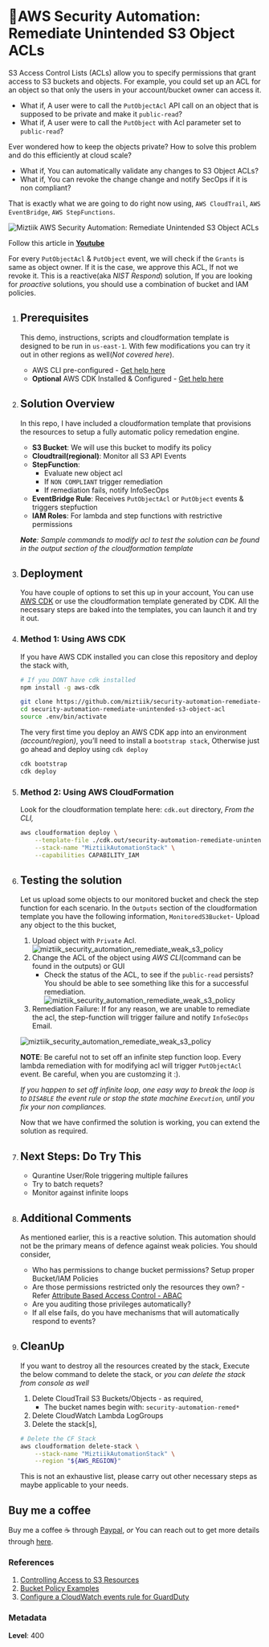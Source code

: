 # 👮AWS Security Automation: Remediate Unintended S3 Object ACLs

 S3 Access Control Lists (ACLs) allow you to specify permissions that grant access to S3 buckets and objects. For example, you could set up an ACL for an object so that only the users in your account/bucket owner can access it.

- What if, A user were to call the `PutObjectAcl` API call on an object that is supposed to be private and make it `public-read`?
- What if, A user were to call the `PutObject` with Acl parameter set to `public-read`?

Ever wondered how to keep the objects private? How to solve this problem and do this efficiently at cloud scale?

- What if, You can automatically validate any changes to S3 Object ACLs?
- What if, You can revoke the change change and notify SecOps if it is non compliant?

That is exactly what we are going to do right now using, `AWS CloudTrail`, `AWS EventBridge`, `AWS StepFunctions`.

  ![Miztiik AWS Security Automation: Remediate Unintended S3 Object ACLs](images/miztiik_security_automation_remediate_object_acl_architecture.png)

  Follow this article in **[Youtube](https://www.youtube.com/c/ValaxyTechnologies)**

  For every `PutObjectAcl` & `PutObject` event, we will check if the `Grants` is same as object owner. If it is the case, we approve this ACL, If not we revoke it. This is a reactive(aka _NIST Respond_) solution, If you are looking for _proactive_ solutions, you should use a combination of bucket and IAM policies.

1. ## Prerequisites

    This demo, instructions, scripts and cloudformation template is designed to be run in `us-east-1`. With few modifications you can try it out in other regions as well(_Not covered here_).

    - AWS CLI pre-configured - [Get help here](https://youtu.be/TPyyfmQte0U)
    - **Optional** AWS CDK Installed & Configured - [Get help here](https://www.youtube.com/watch?v=MKwxpszw0Rc)

1. ## Solution Overview

    In this repo, I have included a cloudformation template that provisions the resources to setup a fully automatic policy remedation engine.

    - **S3 Bucket**: We will use this bucket to modify its policy
    - **Cloudtrail(regional)**: Monitor all S3 API Events
    - **StepFunction**:
        - Evaluate new object acl
        - If `NON COMPLIANT` trigger remediation
        - If remediation fails, notify InfoSecOps
    - **EventBridge Rule**: Receives `PutObjectAcl` or `PutObject` events & triggers stepfuction
    - **IAM Roles**: For lambda and step functions with restrictive permissions

    _**Note**: Sample commands to modify acl to test the solution can be found in the output section of the cloudformation template_

1. ## Deployment

    You have couple of options to set this up in your account, You can use [AWS CDK](https://www.youtube.com/watch?v=MKwxpszw0Rc) or use the cloudformation template generated by CDK. All the necessary steps are baked into the templates, you can launch it and try it out.

  1. ### Method 1: Using AWS CDK

      If you have AWS CDK installed you can close this repository and deploy the stack with,

        ```sh
        # If you DONT have cdk installed
        npm install -g aws-cdk

        git clone https://github.com/miztiik/security-automation-remediate-unintended-s3-object-acl.git
        cd security-automation-remediate-unintended-s3-object-acl
        source .env/bin/activate
        ```

      The very first time you deploy an AWS CDK app into an environment _(account/region)_, you’ll need to install a `bootstrap stack`, Otherwise just go ahead and deploy using `cdk deploy`

        ```sh
        cdk bootstrap
        cdk deploy
        ```

  1. ### Method 2: Using AWS CloudFormation

      Look for the cloudformation template here: `cdk.out` directory, _From the CLI,_

        ```sh
        aws cloudformation deploy \
            --template-file ./cdk.out/security-automation-remediate-unintended-s3-object-acl.template.json \
            --stack-name "MiztiikAutomationStack" \
            --capabilities CAPABILITY_IAM
        ```

1. ## Testing the solution

    Let us upload some objects to our monitored bucket and check the step function for each scenario. In the `Outputs` section of the cloudformation template you have the following information, `MonitoredS3Bucket`- Upload any object to the this bucket,

    1. Upload object with `Private` Acl.
    ![miztiik_security_automation_remediate_weak_s3_policy](images/miztiik_security_automation_remediate_object_acl_private_00.png)
    1. Change the ACL of the object using _AWS CLI_(command can be found in the outputs) or GUI
        - Check the status of the ACL, to see if the `public-read` persists?
    You should be able to see something like this for a successful remediation.
    ![miztiik_security_automation_remediate_weak_s3_policy](images/miztiik_security_automation_remediate_object_acl_success_00.png)
    1. Remediation Failure: If for any reason, we are unable to remediate the acl, the step-function will trigger failure and notify `InfoSecOps` Email.


    ![miztiik_security_automation_remediate_weak_s3_policy](images/miztiik_security_automation_remediate_object_acl_failure_00.png)

    **NOTE**: Be careful not to set off an infinite step function loop. Every lambda remediation with for modifying acl will trigger `PutObjectAcl` event. Be careful, when you are customzing it :).

    _If you happen to set off infinite loop, one easy way to break the loop is to `DISABLE` the event rule or stop the state machine `Execution`, until you fix your non compliances._

    Now that we have confirmed the solution is working, you can extend the solution as required.

1. ## Next Steps: Do Try This

    - Qurantine User/Role triggering multiple failures
    - Try to batch requets?
    - Monitor against infinite loops

1. ## Additional Comments

    As mentioned earlier, this is a reactive solution. This automation should not be the primary means of defence against weak policies. You should consider,

    - Who has permissions to change bucket permissions? Setup proper Bucket/IAM Policies
    - Are those permissions restricted only the resources they own? - Refer [Attribute Based Access Control - ABAC](https://github.com/miztiik/dev-sec-ops/tree/master/s3-restrict-object-access-based-on-tags-abac)
    - Are you auditing those privileges automatically?
    - If all else fails, do you have mechanisms that will automatically respond to events?

1. ## CleanUp

    If you want to destroy all the resources created by the stack, Execute the below command to delete the stack, or _you can delete the stack from console as well_

    1. Delete CloudTrail S3 Buckets/Objects - as required,
        - The bucket names begin with:  `security-automation-remed*`
    1. Delete CloudWatch Lambda LogGroups
    1. Delete the stack[s],

    ```bash
    # Delete the CF Stack
    aws cloudformation delete-stack \
        --stack-name "MiztiikAutomationStack" \
        --region "${AWS_REGION}"
    ```

    This is not an exhaustive list, please carry out other necessary steps as maybe applicable to your needs.

## Buy me a coffee

Buy me a coffee ☕ through [Paypal](https://paypal.me/valaxy), _or_ You can reach out to get more details through [here](https://youtube.com/c/valaxytechnologies/about).

### References

1. [Controlling Access to S3 Resources](https://aws.amazon.com/blogs/security/iam-policies-and-bucket-policies-and-acls-oh-my-controlling-access-to-s3-resources/)
1. [Bucket Policy Examples](https://docs.aws.amazon.com/AmazonS3/latest/dev//example-bucket-policies.html)
1. [Configure a CloudWatch events rule for GuardDuty](https://aws.amazon.com/premiumsupport/knowledge-center/guardduty-cloudwatch-sns-rule/)

### Metadata

**Level**: 400
